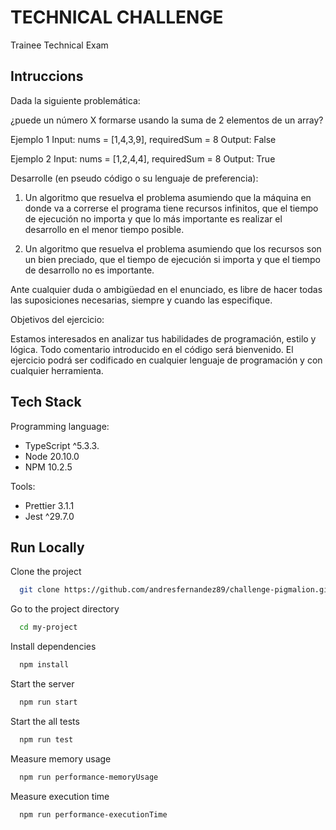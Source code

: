 # TECHNICAL CHALLENGE

Trainee Technical Exam

## Intruccions

Dada la siguiente problemática: 

¿puede un número X formarse usando la suma de 2 elementos de un array?

Ejemplo 1
Input: nums = [1,4,3,9], requiredSum = 8
Output: False

Ejemplo 2
Input: nums = [1,2,4,4], requiredSum = 8
Output: True

Desarrolle (en pseudo código o su lenguaje de preferencia):
1. Un algoritmo que resuelva el problema asumiendo que la máquina en donde va a correrse el
programa tiene recursos infinitos, que el tiempo de ejecución no importa y que lo más
importante es realizar el desarrollo en el menor tiempo posible.

2. Un algoritmo que resuelva el problema asumiendo que los recursos son un bien preciado,
que el tiempo de ejecución si importa y que el tiempo de desarrollo no es importante.

Ante cualquier duda o ambigüedad en el enunciado, es libre de hacer todas las suposiciones
necesarias, siempre y cuando las especifique.

Objetivos del ejercicio:

Estamos interesados en analizar tus habilidades de programación, estilo y lógica. Todo comentario
introducido en el código será bienvenido.
El ejercicio podrá ser codificado en cualquier lenguaje de programación y con cualquier herramienta.

## Tech Stack

Programming language: 
- TypeScript ^5.3.3.
- Node 20.10.0
- NPM 10.2.5
  
Tools:
  - Prettier 3.1.1
  - Jest ^29.7.0

## Run Locally

Clone the project

```bash
  git clone https://github.com/andresfernandez89/challenge-pigmalion.git
```

Go to the project directory

```bash
  cd my-project
```

Install dependencies

```bash
  npm install
```

Start the server

```bash
  npm run start
```

Start the all tests

```bash
  npm run test
```

Measure memory usage

```bash
  npm run performance-memoryUsage
```

Measure execution time

```bash
  npm run performance-executionTime
```
